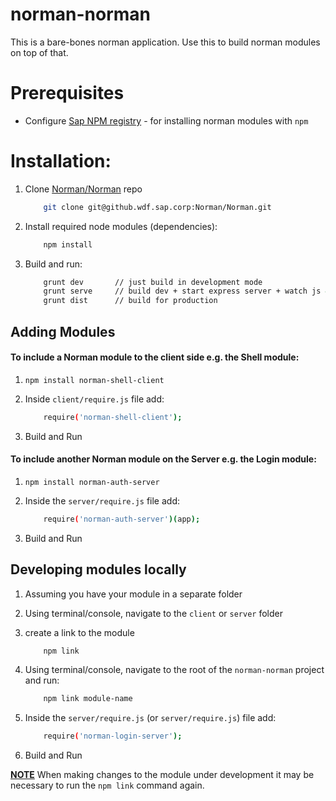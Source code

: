 norman-norman
===============
This is a bare-bones norman application. Use this to build norman modules on top of that.


# Prerequisites
- Configure [Sap NPM registry](https://jam4.sapjam.com/wiki/show/kvLVqwLEg5DQorc6zsGIUh) - for installing norman modules with `npm`


# Installation:

1. Clone [Norman/Norman](https://github.wdf.sap.corp/Norman/Norman) repo
    ```sh
        git clone git@github.wdf.sap.corp:Norman/Norman.git
    ```

2. Install required node modules (dependencies):
    ```sh
        npm install
    ```

3. Build and run:
    ```sh
        grunt dev       // just build in development mode
        grunt serve     // build dev + start express server + watch js & less for changes
        grunt dist      // build for production
    ```

## Adding Modules

#### To include a Norman module to the client side e.g. the Shell module:

1. `npm install norman-shell-client` 

2. Inside `client/require.js` file add:
    ```sh
        require('norman-shell-client');
    ```

3. Build and Run


#### To include another Norman module on the Server e.g. the Login module:

1. `npm install norman-auth-server` 

2. Inside the `server/require.js` file add:
    ```sh
        require('norman-auth-server')(app);
    ```

3. Build and Run


## Developing modules locally

1. Assuming you have your module in a separate folder

2. Using terminal/console, navigate to the `client` or `server` folder

3. create a link to the module
    ```sh
        npm link
    ```

4. Using terminal/console, navigate to the root of the `norman-norman` project and run:
    ```sh
        npm link module-name	
    ```

5. Inside the `server/require.js` (or `server/require.js`) file add:
    ```sh
        require('norman-login-server');
    ```

6. Build and Run

**<u>NOTE</u>**  When making changes to the module under development it may be necessary to run the `npm link` command again.
